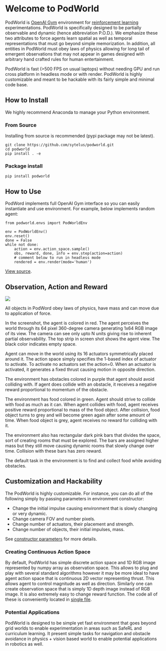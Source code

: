# Welcome to PodWorld

PodWorld is [OpenAI Gym](https://gym.openai.com/) environment for [reinforcement learning](http://incompleteideas.net/book/the-book-2nd.html) experimentations. PodWorld is specifically designed to be partially observable and dynamic (hence abbreviation P.O.D.). We emphasize these two attributes to force agents learn spatial as well as temporal representations that must go beyond simple memorization. In addition, all entities in PodWorld must obey laws of physics allowing for long tail of emergent observations that may not appear in games designed with arbitrary hand crafted rules for human entertainment. 

PodWorld is fast (>500 FPS on usual laptops) without needing GPU and run cross platform in headless mode or with render. PodWorld is highly customizable and meant to be hackable with its fairly simple and minimal code base.

## How to Install

We highly recommend Anaconda to manage your Python environment.

### From Source
Installing from source is recommended (pypi package may not be latest).
```
git clone https://github.com/sytelus/podworld.git
cd podworld
pip install . -e
```

### Package install
```
pip install podworld
```

## How to Use

PodWord implements full OpenAI Gym interface so you can easily instantiate and use environment. For example, below implements random agent:

```
from podworld.envs import PodWorldEnv

env = PodWorldEnv()
env.reset()
done = False
while not done:
    action = env.action_space.sample()
    obs, reward, done, info = env.step(action=action)
    # comment below to run in headless mode
    rendered = env.render(mode='human')
```
[View source](tests/test_random_agent.py).

## Observation, Action and Reward
<img src="podworld.gif">

All objects in PodWord obey laws of physics, have mass and can move due to application of force.

In the screenshot, the agent is colored in red. The agent perceives the world through its 64 pixel 360-degree camera generating 1x64 RGB image of its view. The camera can see only upto N units giving rise to inherent partial observability. The top strip in screen shot shows the agent view. The black color indicates empty space.

 Agent can move in the world using its 16 actuators symmetrically placed around it. The action space simply specifies the 1-based index of actuator to activate. To activate no actuators set the action=0. When an actuator is activated, it generates a fixed thrust causing motion in opposite direction.

The environment has obstacles colored in purple that agent should avoid colliding with. If agent does collide with an obstacle, it receives a negative reward proportional to momentum of the obstacle.

The environment has food colored in green. Agent should strive to collide with food as much as it can. When agent collides with food, agent receives positive reward proportional to mass of the food object. After collision, food object turns to grey and will become green again after some amount of time. When food object is grey, agent receives no reward for colliding with it.

The environment also has rectangular dark pink bars that divides the space, sort of creating rooms that must be explored. The bars are assigned higher mass but they still move causing dynamic rooms that slowly change over time. Collision with these bars has zero reward.

The default task in the environment is to find and collect food while avoiding obstacles.

## Customization and Hackability

The PodWorld is highly customizable. For instance, you can do all of the following simply by passing parameters in environment constructor:

* Change the initial impulse causing environment that is slowly changing or very dynamic.
* Change camera FOV and number pixels.
* Change number of actuators, their placement and strength.
* Change number of objects, their initial impulses, mass.

See [constructor parameters](podworld/envs/podworld_env.py) for more details.

### Creating Continuous Action Space

By default, PodWorld has simple discrete action space and 1D RGB image represented by numpy array as observation space. This allows to plug and play with several standard algorithms however it may be more ideal to have agent action space that is continuous 2D vector representing thrust. This allows agent to control magnitude as well as direction. Similarly one can create observation space that is simply 1D depth image instead of RGB image. It is also extremely easy to change reward function. The code all of these is conveniently located in [single file](podworld/envs/podworld_env.py).

### Potential Applications

PodWorld is designed to be simple yet fast environment that goes beyond grid worlds to enable experimentation in areas such as SafeRL and curriculum learning. It present simple tasks for navigation and obstacle avoidance in physics + vision based world to enable potential applications in robotics as well.
